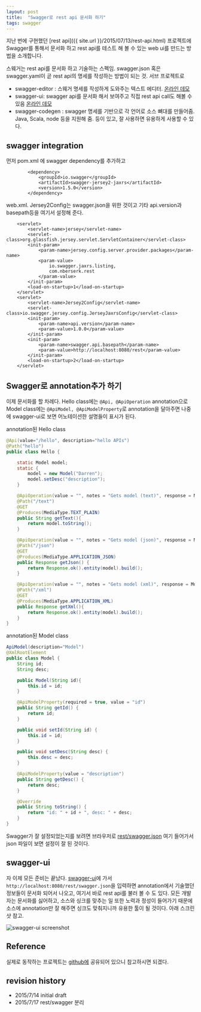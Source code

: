 ```yaml
---
layout: post
title:  "Swagger로 rest api 문서화 하기"
tags: swagger
---
```


지난 번에 구현했던 [rest api]({{ site.url }}/2015/07/13/rest-api.html) 프로젝트에 Swagger를 통해서 문서화 하고 rest api를 테스트 해 볼 수 있는 web ui를 만드는 방법을 소개합니다.

스웨거는 rest api를 문서화 하고 기술하는 스펙임. swagger.json 혹은 swagger.yaml이 곧 rest api의 명세를 작성하는 방법이 되는 것. 서브 프로젝트로

- swagger-editor : 스웨거 명세를 작성하게 도와주는 텍스트 에디터. [온라인 데모](http://editor.swagger.io/#/)
- swagger-ui: swagger api를 문서화 해서 보여주고 직접 rest api call도 해볼 수 있음 [온라인 데모](http://petstore.swagger.io/)
- swagger-codegen : swagger 명세를 기반으로 각 언어로 소스 뼈대를 만들어줌. Java, Scala, node 등을 지원해 줌.
등이 있고, 잘 사용하면 유용하게 사용할 수 있다.

## swagger integration
먼저 pom.xml 에 swagger dependency를 추가하고

```
        <dependency>
            <groupId>io.swagger</groupId>
            <artifactId>swagger-jersey2-jaxrs</artifactId>
            <version>1.5.0</version>
        </dependency>
```

web.xml. Jersey2Config는 swagger.json을 위한 것이고 기타 api.version과 basepath등을 여기서 설정해 준다.

```
    <servlet>
        <servlet-name>jersey</servlet-name>
        <servlet-class>org.glassfish.jersey.servlet.ServletContainer</servlet-class>
        <init-param>
            <param-name>jersey.config.server.provider.packages</param-name>
            <param-value>
                io.swagger.jaxrs.listing,
                com.nberserk.rest
            </param-value>
        </init-param>
        <load-on-startup>1</load-on-startup>
    </servlet>
    <servlet>
        <servlet-name>Jersey2Config</servlet-name>
        <servlet-class>io.swagger.jersey.config.JerseyJaxrsConfig</servlet-class>
        <init-param>
            <param-name>api.version</param-name>
            <param-value>1.0.0</param-value>
        </init-param>
        <init-param>
            <param-name>swagger.api.basepath</param-name>
            <param-value>http://localhost:8080/rest</param-value>
        </init-param>
        <load-on-startup>2</load-on-startup>
    </servlet>
```

## Swagger로 annotation추가 하기
이제 문서화를 할 차례다. Hello class에는 `@Api, @ApiOperation` annotation으로 Model class에는 `@ApiModel, @ApiModelProperty`로 annotation을 달아주면 나중에 swagger-ui로 보면 어노테이션한 설명들이 표시가 된다.

annotation된 Hello class

```java
@Api(value="/hello", description="hello APIs")
@Path("hello")
public class Hello {

    static Model model;
    static {
        model = new Model("Darren");
        model.setDesc("description");
    }

    @ApiOperation(value = "", notes = "Gets model (text)", response = Model.class)
    @Path("/text")
    @GET
    @Produces(MediaType.TEXT_PLAIN)
    public String getText(){
        return model.toString();
    }

    @ApiOperation(value = "", notes = "Gets model (json)", response = Model.class)
    @Path("/json")
    @GET
    @Produces(MediaType.APPLICATION_JSON)
    public Response getJson() {
        return Response.ok().entity(model).build();
    }

    @ApiOperation(value = "", notes = "Gets model (xml)", response = Model.class)
    @Path("/xml")
    @GET
    @Produces(MediaType.APPLICATION_XML)
    public Response getXml(){
        return Response.ok().entity(model).build();
    }
}
```

annotation된 Model class

```java
ApiModel(description="Model")
@XmlRootElement
public class Model {
    String id;
    String desc;

    public Model(String id){
        this.id = id;
    }

    @ApiModelProperty(required = true, value = "id")
    public String getId() {
        return id;
    }

    public void setId(String id) {
        this.id = id;
    }

    public void setDesc(String desc) {
        this.desc = desc;
    }

    @ApiModelProperty(value = "description")
    public String getDesc() {
        return desc;
    }

    @Override
    public String toString() {
        return "id: " + id + ", desc: " + desc;
    }
}
```

Swagger가 잘 설정되었는지를 보려면 브라우저로 [rest/swagger.json](http://localhost/rest/swagger.json) 여기 들어가서 json 파일이 보면 설정이 잘 된 것이다.

## swagger-ui

자 이제 모든 준비는 끝났다. [swagger-ui](http://petstore.swagger.io/)에 가서 `http://localhost:8080/rest/swagger.json`을 입력하면 annotation에서 기술했던 정보들이 문서화 되어서 나오고, 여기서 바로 rest api를 불러 볼 수 도 있다. 모든 개발자는 문서화를 싫어하고, 소스와 싱크를 맞추는 일 또한 노력과 정성이 들어가기 때문에 소스에 annotation만 잘 해주면 싱크도 맞춰지니까 유용한 툴이 될 것이다. 아래 스크린샷 참고.

![swagger-ui screenshot](/images/swagger-ui.png)

## Reference
실제로 동작하는 프로젝트는 [github에](https://github.com/nberserk/sandbox/tree/master/rest-jaxrs-swagger) 공유되어 있으니 참고하시면 되겠다.


## revision history
* 2015/7/14 initial draft
* 2015/7/17 rest/swagger 분리

